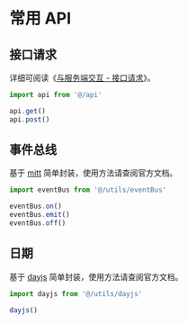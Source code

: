 # 常用 API

## 接口请求

详细可阅读《[与服务端交互 - 接口请求](axios#接口请求)》。

```ts
import api from '@/api'

api.get()
api.post()
```

## 事件总线

基于 [mitt](https://github.com/developit/mitt) 简单封装，使用方法请查阅官方文档。

```js
import eventBus from '@/utils/eventBus'

eventBus.on()
eventBus.emit()
eventBus.off()
```

## 日期

基于 [dayjs](https://day.js.org/zh-CN/) 简单封装，使用方法请查阅官方文档。

```js
import dayjs from '@/utils/dayjs'

dayjs()
```